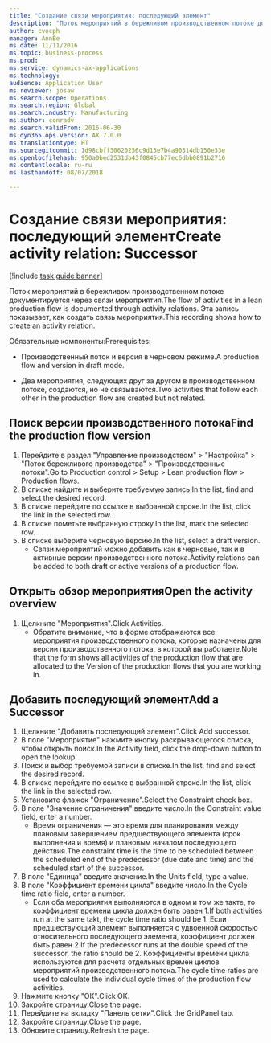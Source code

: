 ```yaml
--- 
title: "Создание связи мероприятия: последующий элемент"
description: "Поток мероприятий в бережливом производственном потоке документируется через связи мероприятия."
author: cvocph
manager: AnnBe
ms.date: 11/11/2016
ms.topic: business-process
ms.prod: 
ms.service: dynamics-ax-applications
ms.technology: 
audience: Application User
ms.reviewer: josaw
ms.search.scope: Operations
ms.search.region: Global
ms.search.industry: Manufacturing
ms.author: conradv
ms.search.validFrom: 2016-06-30
ms.dyn365.ops.version: AX 7.0.0
ms.translationtype: HT
ms.sourcegitcommit: 1d98cbff30620256c9d13e7b4a90314db150e33e
ms.openlocfilehash: 950a0bed2531db43f0845cb77ec6dbb0891b2716
ms.contentlocale: ru-ru
ms.lasthandoff: 08/07/2018

---
```

# <a name="create-activity-relation-successor"></a><span data-ttu-id="98f6e-103">Создание связи мероприятия: последующий элемент</span><span class="sxs-lookup"><span data-stu-id="98f6e-103">Create activity relation: Successor</span></span>

[!include [task guide banner](../../includes/task-guide-banner.md)]

<span data-ttu-id="98f6e-104">Поток мероприятий в бережливом производственном потоке документируется через связи мероприятия.</span><span class="sxs-lookup"><span data-stu-id="98f6e-104">The flow of activities in a lean production flow is documented through activity relations.</span></span> <span data-ttu-id="98f6e-105">Эта запись показывает, как создать связь мероприятия.</span><span class="sxs-lookup"><span data-stu-id="98f6e-105">This recording shows how to create an activity relation.</span></span>

<span data-ttu-id="98f6e-106">Обязательные компоненты:</span><span class="sxs-lookup"><span data-stu-id="98f6e-106">Prerequisites:</span></span>

- <span data-ttu-id="98f6e-107">Производственный поток и версия в черновом режиме.</span><span class="sxs-lookup"><span data-stu-id="98f6e-107">A production flow and version in draft mode.</span></span> 

- <span data-ttu-id="98f6e-108">Два мероприятия, следующих друг за другом в производственном потоке, создаются, но не связываются.</span><span class="sxs-lookup"><span data-stu-id="98f6e-108">Two activities that follow each other in the production flow are created but not related.</span></span>


## <a name="find-the-production-flow-version"></a><span data-ttu-id="98f6e-109">Поиск версии производственного потока</span><span class="sxs-lookup"><span data-stu-id="98f6e-109">Find the production flow version</span></span> 
1. <span data-ttu-id="98f6e-110">Перейдите в раздел "Управление производством" > "Настройка" > "Поток бережливого производства" > "Производственные потоки".</span><span class="sxs-lookup"><span data-stu-id="98f6e-110">Go to Production control > Setup > Lean production flow > Production flows.</span></span>
2. <span data-ttu-id="98f6e-111">В списке найдите и выберите требуемую запись.</span><span class="sxs-lookup"><span data-stu-id="98f6e-111">In the list, find and select the desired record.</span></span>
3. <span data-ttu-id="98f6e-112">В списке перейдите по ссылке в выбранной строке.</span><span class="sxs-lookup"><span data-stu-id="98f6e-112">In the list, click the link in the selected row.</span></span>
4. <span data-ttu-id="98f6e-113">В списке пометьте выбранную строку.</span><span class="sxs-lookup"><span data-stu-id="98f6e-113">In the list, mark the selected row.</span></span>
5. <span data-ttu-id="98f6e-114">В списке выберите черновую версию.</span><span class="sxs-lookup"><span data-stu-id="98f6e-114">In the list, select a draft version.</span></span>
    * <span data-ttu-id="98f6e-115">Связи мероприятий можно добавить как в черновые, так и в активные версии производственного потока.</span><span class="sxs-lookup"><span data-stu-id="98f6e-115">Activity relations can be added to both draft or active versions of a production flow.</span></span>  

## <a name="open-the-activity-overview"></a><span data-ttu-id="98f6e-116">Открыть обзор мероприятия</span><span class="sxs-lookup"><span data-stu-id="98f6e-116">Open the activity overview</span></span>
1. <span data-ttu-id="98f6e-117">Щелкните "Мероприятия".</span><span class="sxs-lookup"><span data-stu-id="98f6e-117">Click Activities.</span></span>
    * <span data-ttu-id="98f6e-118">Обратите внимание, что в форме отображаются все мероприятия производственного потока, которые назначены для версии производственного потока, в которой вы работаете.</span><span class="sxs-lookup"><span data-stu-id="98f6e-118">Note that the form shows all activities of the production flow that are allocated to the Version of the production flows that you are working in.</span></span>  

## <a name="add-a-successor"></a><span data-ttu-id="98f6e-119">Добавить последующий элемент</span><span class="sxs-lookup"><span data-stu-id="98f6e-119">Add a Successor</span></span>
1. <span data-ttu-id="98f6e-120">Щелкните "Добавить последующий элемент".</span><span class="sxs-lookup"><span data-stu-id="98f6e-120">Click Add successor.</span></span>
2. <span data-ttu-id="98f6e-121">В поле "Мероприятие" нажмите кнопку раскрывающегося списка, чтобы открыть поиск.</span><span class="sxs-lookup"><span data-stu-id="98f6e-121">In the Activity field, click the drop-down button to open the lookup.</span></span>
3. <span data-ttu-id="98f6e-122">Поиск и выбор требуемой записи в списке.</span><span class="sxs-lookup"><span data-stu-id="98f6e-122">In the list, find and select the desired record.</span></span>
4. <span data-ttu-id="98f6e-123">В списке перейдите по ссылке в выбранной строке.</span><span class="sxs-lookup"><span data-stu-id="98f6e-123">In the list, click the link in the selected row.</span></span>
5. <span data-ttu-id="98f6e-124">Установите флажок "Ограничение".</span><span class="sxs-lookup"><span data-stu-id="98f6e-124">Select the Constraint check box.</span></span>
6. <span data-ttu-id="98f6e-125">В поле "Значение ограничения" введите число.</span><span class="sxs-lookup"><span data-stu-id="98f6e-125">In the Constraint value field, enter a number.</span></span>
    * <span data-ttu-id="98f6e-126">Время ограничения — это время для планирования между плановым завершением предшествующего элемента (срок выполнения и время) и плановым началом последующего действия.</span><span class="sxs-lookup"><span data-stu-id="98f6e-126">The constraint time is the time to be scheduled between the scheduled end of the predecessor (due date and time) and the scheduled start of the successor.</span></span>  
7. <span data-ttu-id="98f6e-127">В поле "Единица" введите значение.</span><span class="sxs-lookup"><span data-stu-id="98f6e-127">In the Units field, type a value.</span></span>
8. <span data-ttu-id="98f6e-128">В поле "Коэффициент времени цикла" введите число.</span><span class="sxs-lookup"><span data-stu-id="98f6e-128">In the Cycle time ratio field, enter a number.</span></span>
    * <span data-ttu-id="98f6e-129">Если оба мероприятия выполняются в одном и том же такте, то коэффициент времени цикла должен быть равен 1.</span><span class="sxs-lookup"><span data-stu-id="98f6e-129">If both activities run at the same takt, the cycle time ratio should be 1.</span></span> <span data-ttu-id="98f6e-130">Если предшествующий элемент выполняется с удвоенной скоростью относительного последующего элемента, коэффициент должен быть равен 2.</span><span class="sxs-lookup"><span data-stu-id="98f6e-130">If the predecessor runs at the double speed of the successor, the ratio should be 2.</span></span>   <span data-ttu-id="98f6e-131">Коэффициенты времени цикла используются для расчета отдельных времен циклов мероприятий производственного потока.</span><span class="sxs-lookup"><span data-stu-id="98f6e-131">The cycle time ratios are used to calculate the individual cycle times of the production flow activities.</span></span>  
9. <span data-ttu-id="98f6e-132">Нажмите кнопку "OК".</span><span class="sxs-lookup"><span data-stu-id="98f6e-132">Click OK.</span></span>
10. <span data-ttu-id="98f6e-133">Закройте страницу.</span><span class="sxs-lookup"><span data-stu-id="98f6e-133">Close the page.</span></span>
11. <span data-ttu-id="98f6e-134">Перейдите на вкладку "Панель сетки".</span><span class="sxs-lookup"><span data-stu-id="98f6e-134">Click the GridPanel tab.</span></span>
12. <span data-ttu-id="98f6e-135">Закройте страницу.</span><span class="sxs-lookup"><span data-stu-id="98f6e-135">Close the page.</span></span>
13. <span data-ttu-id="98f6e-136">Обновите страницу.</span><span class="sxs-lookup"><span data-stu-id="98f6e-136">Refresh the page.</span></span>


